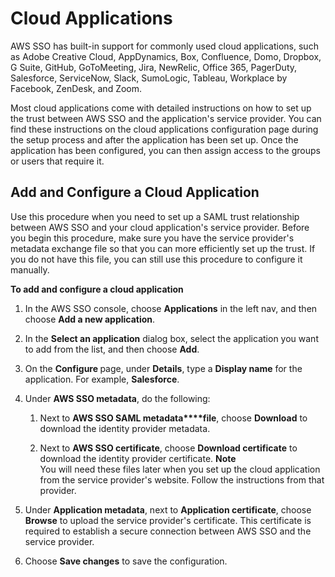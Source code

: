 # Cloud Applications<a name="saasapps"></a>

AWS SSO has built\-in support for commonly used cloud applications, such as Adobe Creative Cloud, AppDynamics, Box, Confluence, Domo, Dropbox, G Suite, GitHub, GoToMeeting, Jira, NewRelic, Office 365, PagerDuty, Salesforce, ServiceNow, Slack, SumoLogic, Tableau, Workplace by Facebook, ZenDesk, and Zoom\.

Most cloud applications come with detailed instructions on how to set up the trust between AWS SSO and the application's service provider\. You can find these instructions on the cloud applications configuration page during the setup process and after the application has been set up\. Once the application has been configured, you can then assign access to the groups or users that require it\.

## Add and Configure a Cloud Application<a name="addconfigsaasapp"></a>

Use this procedure when you need to set up a SAML trust relationship between AWS SSO and your cloud application's service provider\. Before you begin this procedure, make sure you have the service provider's metadata exchange file so that you can more efficiently set up the trust\. If you do not have this file, you can still use this procedure to configure it manually\.

**To add and configure a cloud application**

1. In the AWS SSO console, choose **Applications** in the left nav, and then choose **Add a new application**\.

1. In the **Select an application** dialog box, select the application you want to add from the list, and then choose **Add**\. 

1. On the **Configure <application name>** page, under **Details**, type a **Display name** for the application\. For example, **Salesforce**\.

1. Under **AWS SSO metadata**, do the following:

   1. Next to **AWS SSO SAML metadata****file**, choose **Download** to download the identity provider metadata\.

   1. Next to **AWS SSO certificate**, choose **Download certificate** to download the identity provider certificate\.
**Note**  
You will need these files later when you set up the cloud application from the service provider's website\. Follow the instructions from that provider\. 

1. Under **Application metadata**, next to **Application certificate**, choose **Browse** to upload the service provider's certificate\. This certificate is required to establish a secure connection between AWS SSO and the service provider\.

1. Choose **Save changes** to save the configuration\.